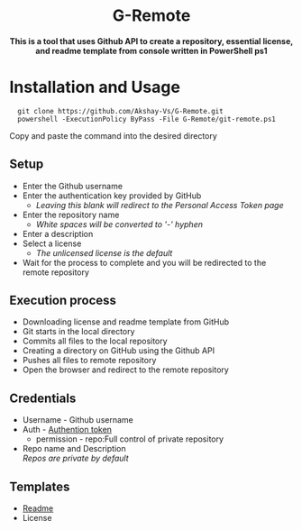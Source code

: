 <h1 align="center"> G-Remote </h1>
<h4 align="center"> 
 This is a tool that uses Github API to create a repository, essential license, and readme template from console written in PowerShell ps1</h4>

# Installation and Usage
```
  git clone https://github.com/Akshay-Vs/G-Remote.git
  powershell -ExecutionPolicy ByPass -File G-Remote/git-remote.ps1

```
Copy and paste the command into the desired directory

## Setup
- Enter the Github username
- Enter the authentication key provided by GitHub
  - <i>Leaving this blank will redirect to the Personal Access Token page</i>
- Enter the repository name
  - <i>White spaces will be converted to '-' hyphen</i>
- Enter a description
- Select a license
  - <i>The unlicensed license is the default</i>
- Wait for the process to complete and you will be redirected to the remote repository

## Execution process
- Downloading license and readme template from GitHub
- Git starts in the local directory
- Commits all files to the local repository
- Creating a directory on GitHub using the Github API
- Pushes all files to remote repository
- Open the browser and redirect to the remote repository


## Credentials
- Username  - Github username
- Auth - <a href="https://docs.github.com/en/authentication/keeping-your-account-and-data-secure/creating-a-personal-access-token">Authention token</a>
    - permission - repo:Full control of private repository
- Repo name and Description<br>
<i>Repos are private by default</i>

## Templates
- <a href="https://raw.githubusercontent.com/Akshay-Vs/license-templates/master/templates"> Readme </a>
- License

